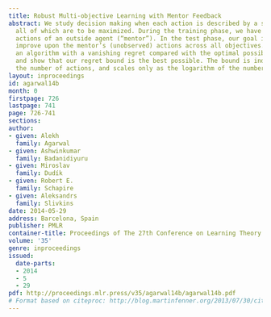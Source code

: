 ```yaml
---
title: Robust Multi-objective Learning with Mentor Feedback
abstract: We study decision making when each action is described by a set of objectives,
  all of which are to be maximized. During the training phase, we have access to the
  actions of an outside agent (“mentor”). In the test phase, our goal is to maximally
  improve upon the mentor’s (unobserved) actions across all objectives. We present
  an algorithm with a vanishing regret compared with the optimal possible improvement,
  and show that our regret bound is the best possible. The bound is independent of
  the number of actions, and scales only as the logarithm of the number of objectives.
layout: inproceedings
id: agarwal14b
month: 0
firstpage: 726
lastpage: 741
page: 726-741
sections: 
author:
- given: Alekh
  family: Agarwal
- given: Ashwinkumar
  family: Badanidiyuru
- given: Miroslav
  family: Dudík
- given: Robert E.
  family: Schapire
- given: Aleksandrs
  family: Slivkins
date: 2014-05-29
address: Barcelona, Spain
publisher: PMLR
container-title: Proceedings of The 27th Conference on Learning Theory
volume: '35'
genre: inproceedings
issued:
  date-parts:
  - 2014
  - 5
  - 29
pdf: http://proceedings.mlr.press/v35/agarwal14b/agarwal14b.pdf
# Format based on citeproc: http://blog.martinfenner.org/2013/07/30/citeproc-yaml-for-bibliographies/
---
```

